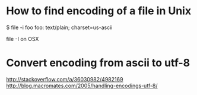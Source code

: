
# How to find encoding of a file in Unix
$ file -i foo 
foo: text/plain; charset=us-ascii

file -I on OSX 

# Convert encoding from ascii to utf-8

http://stackoverflow.com/a/36030982/4982169
http://blog.macromates.com/2005/handling-encodings-utf-8/